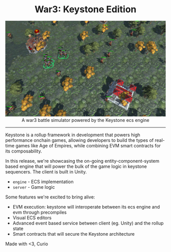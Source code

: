 <h1 align="center"> War3: Keystone Edition </h1>

<div align="center">
  <img src="./public/war3.png" style="width: auto; height: 300px;" alt="Image" />
  <div>A war3 battle simulator powered by the Keystone ecs engine</div>
</div>

---

Keystone is a rollup framework in development that powers high performance onchain games, allowing developers to build the types of real-time games like Age of Empires, while combining EVM smart contracts for its composability.

In this release, we're showcasing the on-going entity-component-system based engine that will power the bulk of the game logic in keystone sequencers. The client is built in Unity.

- `engine` - ECS implementation
- `server` - Game logic

Some features we're excited to bring alive:

- EVM execution: keystone will interoperate between its ecs engine and evm through precompiles
- Visual ECS editors
- Advanced event based service between client (eg. Unity) and the rollup state
- Smart contracts that will secure the Keystone architecture

Made with <3,
Curio
